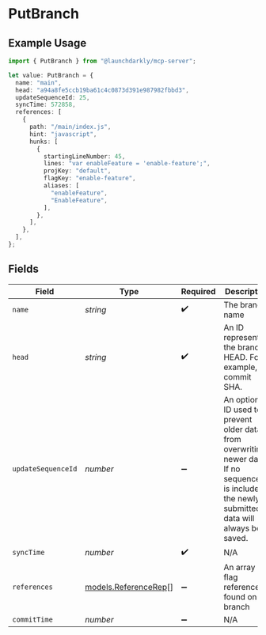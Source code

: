 # PutBranch

## Example Usage

```typescript
import { PutBranch } from "@launchdarkly/mcp-server";

let value: PutBranch = {
  name: "main",
  head: "a94a8fe5ccb19ba61c4c0873d391e987982fbbd3",
  updateSequenceId: 25,
  syncTime: 572858,
  references: [
    {
      path: "/main/index.js",
      hint: "javascript",
      hunks: [
        {
          startingLineNumber: 45,
          lines: "var enableFeature = 'enable-feature';",
          projKey: "default",
          flagKey: "enable-feature",
          aliases: [
            "enableFeature",
            "EnableFeature",
          ],
        },
      ],
    },
  ],
};
```

## Fields

| Field                                                                                                                                                | Type                                                                                                                                                 | Required                                                                                                                                             | Description                                                                                                                                          | Example                                                                                                                                              |
| ---------------------------------------------------------------------------------------------------------------------------------------------------- | ---------------------------------------------------------------------------------------------------------------------------------------------------- | ---------------------------------------------------------------------------------------------------------------------------------------------------- | ---------------------------------------------------------------------------------------------------------------------------------------------------- | ---------------------------------------------------------------------------------------------------------------------------------------------------- |
| `name`                                                                                                                                               | *string*                                                                                                                                             | :heavy_check_mark:                                                                                                                                   | The branch name                                                                                                                                      | main                                                                                                                                                 |
| `head`                                                                                                                                               | *string*                                                                                                                                             | :heavy_check_mark:                                                                                                                                   | An ID representing the branch HEAD. For example, a commit SHA.                                                                                       | a94a8fe5ccb19ba61c4c0873d391e987982fbbd3                                                                                                             |
| `updateSequenceId`                                                                                                                                   | *number*                                                                                                                                             | :heavy_minus_sign:                                                                                                                                   | An optional ID used to prevent older data from overwriting newer data. If no sequence ID is included, the newly submitted data will always be saved. | 25                                                                                                                                                   |
| `syncTime`                                                                                                                                           | *number*                                                                                                                                             | :heavy_check_mark:                                                                                                                                   | N/A                                                                                                                                                  |                                                                                                                                                      |
| `references`                                                                                                                                         | [models.ReferenceRep](../models/referencerep.md)[]                                                                                                   | :heavy_minus_sign:                                                                                                                                   | An array of flag references found on the branch                                                                                                      |                                                                                                                                                      |
| `commitTime`                                                                                                                                         | *number*                                                                                                                                             | :heavy_minus_sign:                                                                                                                                   | N/A                                                                                                                                                  |                                                                                                                                                      |